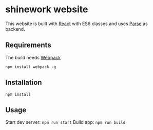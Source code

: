 # shinework website
This website is built with [React](https://facebook.github.io/react/) with ES6 classes and uses [Parse](https://parse.com/) as backend.

## Requirements
The build needs [Webpack](https://github.com/webpack/webpack)
```
npm install webpack -g
```

## Installation
```
npm install  
```

## Usage

Start dev server: `npm run start` 
Build app: `npm run build`

